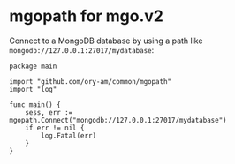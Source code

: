 # mgopath for mgo.v2

Connect to a MongoDB database by using a path like `mongodb://127.0.0.1:27017/mydatabase`:

```
package main

import "github.com/ory-am/common/mgopath"
import "log"

func main() {
    sess, err := mgopath.Connect("mongodb://127.0.0.1:27017/mydatabase")
    if err != nil {
        log.Fatal(err)
    }
}
```